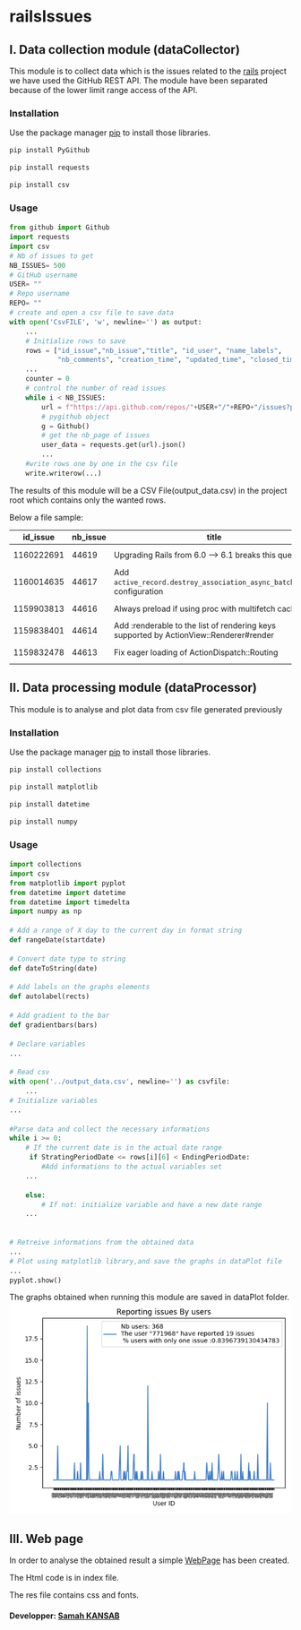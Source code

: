 # railsIssues
## I. Data collection module (dataCollector)

This module is to collect data which is the issues related to the [rails](https://github.com/rails/rails/issues) project we have used the GitHub REST API.
The module have been separated because of the lower limit range access of the API.

### Installation

Use the package manager [pip](https://pip.pypa.io/en/stable/) to install those libraries.

```bash
pip install PyGithub
```
```bash
pip install requests
```
```bash
pip install csv
```
### Usage

```python
from github import Github
import requests
import csv
# Nb of issues to get
NB_ISSUES= 500
# GitHub username
USER= ""
# Repo username
REPO= ""
# create and open a csv file to save data
with open('CsvFILE', 'w', newline='') as output:
    ...
    # Initialize rows to save
    rows = ["id_issue","nb_issue","title", "id_user", "name_labels",
            "nb_comments", "creation_time", "updated_time", "closed_time"]
    ...
    counter = 0
    # control the number of read issues 
    while i < NB_ISSUES:
        url = f"https://api.github.com/repos/"+USER+"/"+REPO+"/issues?page=" + str(nb_page)
        # pygithub object
        g = Github()
        # get the nb_page of issues
        user_data = requests.get(url).json()
        ...
    #write rows one by one in the csv file
    write.writerow(...)

```
The results of this module will be a CSV File(output_data.csv) in the project root which contains only the wanted rows.

Below a file sample:

|id_issue  |nb_issue|title                                                                                 |id_user |name_labels                         |nb_comments|creation_time       |updated_time        |closed_time|
|----------|--------|--------------------------------------------------------------------------------------|--------|------------------------------------|-----------|--------------------|--------------------|-----------|
|1160222691|44619   |Upgrading Rails from 6.0 --> 6.1 breaks this query                                    |46462767|[]                                  |0          |2022-03-05T04:09:01Z|2022-03-05T04:11:16Z|           |
|1160014635|44617   |Add `active_record.destroy_association_async_batch_size` configuration                |7942714 |['activerecord', 'railties', 'docs']|0          |2022-03-04T20:13:41Z|2022-03-04T22:08:27Z|           |
|1159903813|44616   |Always preload if using proc with multifetch cache                                    |509837  |['actionview']                      |0          |2022-03-04T17:55:29Z|2022-03-04T17:56:38Z|           |
|1159838401|44614   |Add :renderable to the list of rendering keys supported by ActionView::Renderer#render|922012  |['actionview']                      |0          |2022-03-04T16:42:49Z|2022-03-04T16:42:52Z|           |
|1159832478|44613   |Fix eager loading of ActionDispatch::Routing                                          |19192189|['actionpack']                      |0          |2022-03-04T16:35:59Z|2022-03-04T16:41:46Z|           |

## II. Data processing module (dataProcessor)
This module is to analyse and plot data from csv file generated previously
### Installation

Use the package manager [pip](https://pip.pypa.io/en/stable/) to install those libraries.

```bash
pip install collections
```
```bash
pip install matplotlib
```
```bash
pip install datetime
```
```bash
pip install numpy
```
### Usage
```python
import collections
import csv
from matplotlib import pyplot
from datetime import datetime
from datetime import timedelta
import numpy as np

# Add a range of X day to the current day in format string
def rangeDate(startdate)

# Convert date type to string
def dateToString(date)

# Add labels on the graphs elements
def autolabel(rects)

# Add gradient to the bar 
def gradientbars(bars)

# Declare variables
...

# Read csv
with open('../output_data.csv', newline='') as csvfile:
    ...
# Initialize variables
...

#Parse data and collect the necessary informations
while i >= 0:
    # If the current date is in the actual date range
     if StratingPeriodDate <= rows[i][6] < EndingPeriodDate:
        #Add informations to the actual variables set
    ...

    else:
        # If not: initialize variable and have a new date range
    ...    


# Retreive informations from the obtained data
...
# Plot using matplotlib library,and save the graphs in dataPlot file
...
pyplot.show()

```
The graphs obtained when running this module are saved in dataPlot folder.
![Alt text](dataPlot/NbissuesByUser.png?raw=true "Plot")


## III. Web page
In order to analyse the obtained result a simple [WebPage](https://samah37.github.io/railsIssues/) has been created.

The Html code is in index file.

The res file contains css and fonts.

#### Developper: [Samah KANSAB](https://github.com/samah37)


